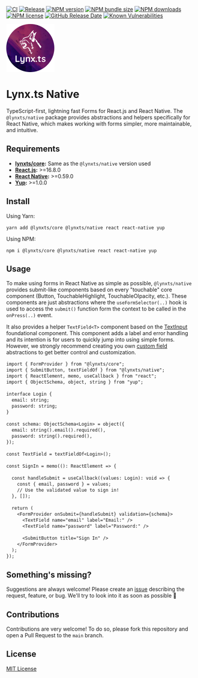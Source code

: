 [![CI](https://github.com/JoseLion/lynxts/actions/workflows/ci.yml/badge.svg)](https://github.com/JoseLion/lynxts/actions/workflows/ci.yml)
[![Release](https://github.com/JoseLion/lynxts/actions/workflows/release.yml/badge.svg)](https://github.com/JoseLion/lynxts/actions/workflows/release.yml)
[![NPM version](https://img.shields.io/npm/v/@lynxts/native?logo=npm)](https://www.npmjs.com/package/@lynxts/native)
[![NPM bundle size](https://img.shields.io/bundlephobia/min/@lynxts/native)](https://www.npmjs.com/package/@lynxts/native)
[![NPM downloads](https://img.shields.io/npm/dm/@lynxts/native)](https://www.npmjs.com/package/@lynxts/native)
[![NPM license](https://img.shields.io/npm/l/@lynxts/native)](./LICENSE)
[![GitHub Release Date](https://img.shields.io/github/release-date/JoseLion/lynxts)](https://github.com/JoseLion/lynxts/releases)
[![Known Vulnerabilities](https://snyk.io/test/github/JoseLion/lynxts/badge.svg)](https://snyk.io/test/github/JoseLion/lynxts)

<img alt="Lynx.ts Logo" src="https://github.com/JoseLion/lynxts/blob/main/docs/assets/lynxts-logo%40512x512.png?raw=true" width="128">

# Lynx.ts Native

TypeScript-first, lightning fast Forms for React.js and React Native. The `@lynxts/native` package provides abstractions and helpers specifically for React Native, which makes working with forms simpler, more maintainable, and intuitive.

## Requirements

- **[lynxts/core](../core/README.md):** Same as the `@lynxts/native` version used
- **[React.js](https://react.dev/):** >=16.8.0
- **[React Native](https://react.dev/):** >=0.59.0
- **[Yup](https://github.com/jquense/yup):** >=1.0.0

## Install

Using Yarn:
```
yarn add @lynxts/core @lynxts/native react react-native yup
```

Using NPM:
```
npm i @lynxts/core @lynxts/native react react-native yup
```

## Usage

To make using forms in React Native as simple as possible, `@lynxts/native` provides submit-like components based on every "touchable" core component (Button, TouchableHighlight, TouchableOIpacity, etc.). These components are just abstractions where the `useFormSelector(..)` hook is used to access the `submit()` function form the context to be called in the `onPress(..)` event.

It also provides a helper `TextField<T>` component based on the [TextInput](https://reactnative.dev/docs/textinput) foundational component. This component adds a label and error handling and its intention is for users to quickly jump into using simple forms. However, we strongly recommend creating you own [custom field](../core/README.md#custom-fields) abstractions to get better control and customization.

```tsx
import { FormProvider } from "@lynxts/core";
import { SubmitButton, textFieldOf } from "@lynxts/native";
import { ReactElement, memo, useCallback } from "react";
import { ObjectSchema, object, string } from "yup";

interface Login {
  email: string;
  password: string;
}

const schema: ObjectSchema<Login> = object({
  email: string().email().required(),
  password: string().required(),
});

const TextField = textFieldOf<Login>();

const SignIn = memo((): ReactElement => {

  const handleSubmit = useCallback((values: Login): void => {
    const { email, password } = values;
    // Use the validated value to sign in!
  }, []);

  return (
    <FormProvider onSubmit={handleSubmit} validation={schema}>
      <TextField name="email" label="Email:" />
      <TextField name="password" label="Password:" />

      <SubmitButton title="Sign In" />
    </FormProvider>
  );
});
```

## Something's missing?

Suggestions are always welcome! Please create an [issue](https://github.com/JoseLion/lynxts/issues/new) describing the request, feature, or bug. We'll try to look into it as soon as possible 🙂

## Contributions

Contributions are very welcome! To do so, please fork this repository and open a Pull Request to the `main` branch.

## License

[MIT License](./LICENSE)
